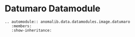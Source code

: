# Datumaro Datamodule

```{eval-rst}
.. automodule:: anomalib.data.datamodules.image.datumaro
   :members:
   :show-inheritance:
```

